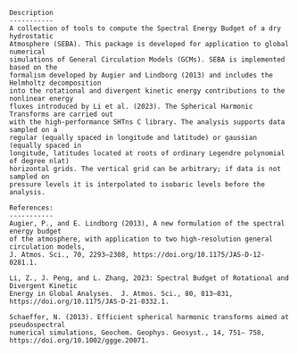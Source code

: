     Description
    -----------
    A collection of tools to compute the Spectral Energy Budget of a dry hydrostatic
    Atmosphere (SEBA). This package is developed for application to global numerical
    simulations of General Circulation Models (GCMs). SEBA is implemented based on the
    formalism developed by Augier and Lindborg (2013) and includes the Helmholtz decomposition
    into the rotational and divergent kinetic energy contributions to the nonlinear energy
    fluxes introduced by Li et al. (2023). The Spherical Harmonic Transforms are carried out
    with the high-performance SHTns C library. The analysis supports data sampled on a
    regular (equally spaced in longitude and latitude) or gaussian (equally spaced in
    longitude, latitudes located at roots of ordinary Legendre polynomial of degree nlat)
    horizontal grids. The vertical grid can be arbitrary; if data is not sampled on
    pressure levels it is interpolated to isobaric levels before the analysis.

    References:
    -----------
    Augier, P., and E. Lindborg (2013), A new formulation of the spectral energy budget
    of the atmosphere, with application to two high-resolution general circulation models,
    J. Atmos. Sci., 70, 2293–2308, https://doi.org/10.1175/JAS-D-12-0281.1.

    Li, Z., J. Peng, and L. Zhang, 2023: Spectral Budget of Rotational and Divergent Kinetic
    Energy in Global Analyses.  J. Atmos. Sci., 80, 813–831,
    https://doi.org/10.1175/JAS-D-21-0332.1.

    Schaeffer, N. (2013). Efficient spherical harmonic transforms aimed at pseudospectral
    numerical simulations, Geochem. Geophys. Geosyst., 14, 751– 758,
    https://doi.org/10.1002/ggge.20071.